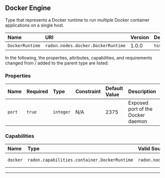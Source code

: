 ## Docker Engine

Type that represents a Docker runtime to run multiple Docker container applications on a single host.

| Name | URI | Version | Derived From |
|:---- |:--- |:------- |:------------ |
| `DockerRuntime` | `radon.nodes.docker.DockerRuntime` | 1.0.0 | `tosca.nodes.Container.Runtime` |

In the following, the properties, attributes, capabilities, and requirements changed from / added to the parent type are listed:

### Properties

| Name | Required | Type | Constraint | Default Value | Description |
|:---- |:-------- |:---- |:---------- |:------------- |:----------- |  
| `port` | `true` | `integer` | N/A | 2375 | Exposed port of the Docker daemon |

### Capabilities

| Name | Type | Valid Source Types | Occurrences |
|:---- |:---- |:------------------ |:----------- |
| `docker` | `radon.capabilities.container.DockerRuntime` | `radon.nodes.docker.DockerApplication` | [1, UNBOUNDED] |

---